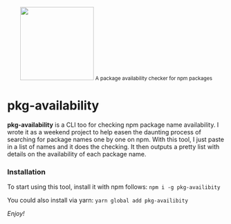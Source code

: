 <p align="center">
  <img height="170px" src="https://raw.githubusercontent.com/bukharim96/pkg-availability/master/preview.png">
  <small>A package availability checker for npm packages</small>
</p>

# pkg-availability

**pkg-availability** is a CLI too for checking npm package name availability. I wrote it as a weekend project to help easen the daunting process of searching for package names one by one on npm. With this tool, I just paste in a list of names and it does the checking. It then outputs a pretty list with details on the availability of each package name.

### Installation

To start using this tool, install it with npm follows:
`npm i -g pkg-availibity`

You could also install via yarn:
`yarn global add pkg-availibity`

*Enjoy!*
